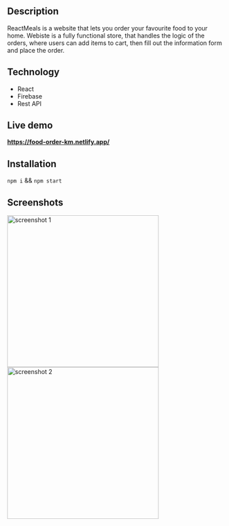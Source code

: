 <h2><strong>Description</strong></h2>
<p>ReactMeals is a website that lets you order your favourite food to your home. Webiste is a fully functional store, that handles the logic of the orders, where users can add items to cart, then fill out the information form and place the order.</p>
<h2><strong>Technology</strong></h2>
<ul>
    <li>React</li>
    <li>Firebase</li>
    <li>Rest API</li>
</ul>
<h2><strong>Live demo</strong></h2>
<p><strong><a data-fr-linked="true" href="https://food-order-km.netlify.app/">https://food-order-km.netlify.app/</a></strong></p>
<h2><strong>Installation</strong></h2>


  `npm i`  &amp;&amp;  `npm start`
  

<h2><strong>Screenshots</strong></h2>
<p>
  <img src="https://i.postimg.cc/wvPZv4wx/scrn1.png" width="350" title="screenshot 1" alt="screenshot 1">
  <img src="https://i.postimg.cc/Vsx2PTSD/scrn2.png" width="350" title="screenshot 2" alt="screenshot 2">
</p>
